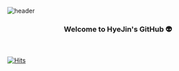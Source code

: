 ![header](https://capsule-render.vercel.app/api?type=venom&color=gradient&height=150&section=header&text=🛸&fontSize=100&animation=scaleIn)

### <center> Welcome to HyeJin's GitHub 👽 </center>

<br/>

[![Hits](https://hits.seeyoufarm.com/api/count/incr/badge.svg?url=https%3A%2F%2Fgithub.com%2Fgggwww06&count_bg=%23669BBC&title_bg=%23C1121F&icon=github.svg&icon_color=%23FDF0D5&title=hits&edge_flat=false)](https://hits.seeyoufarm.com)

<!--
**gggwww06/gggwww06** is a ✨ _special_ ✨ repository because its `README.md` (this file) appears on your GitHub profile.

Here are some ideas to get you started:

- 🔭 I’m currently working on ...
- 🌱 I’m currently learning ...
- 👯 I’m looking to collaborate on ...
- 🤔 I’m looking for help with ...
- 💬 Ask me about ...
- 📫 How to reach me: ...
- 😄 Pronouns: ...
- ⚡ Fun fact: ...
-->
